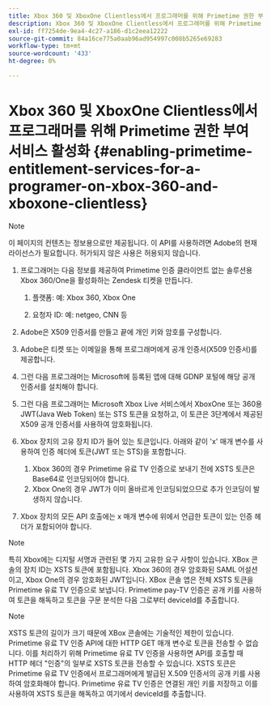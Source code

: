 ```yaml
---
title: Xbox 360 및 XboxOne Clientless에서 프로그래머를 위해 Primetime 권한 부여 서비스 활성화
description: Xbox 360 및 XboxOne Clientless에서 프로그래머를 위해 Primetime 권한 부여 서비스 활성화
exl-id: ff7254de-9ea4-4c27-a186-d1c2eea12222
source-git-commit: 84a16ce775a0aab96ad954997c008b5265e69283
workflow-type: tm+mt
source-wordcount: '433'
ht-degree: 0%

---
```


# Xbox 360 및 XboxOne Clientless에서 프로그래머를 위해 Primetime 권한 부여 서비스 활성화 {#enabling-primetime-entitlement-services-for-a-programer-on-xbox-360-and-xboxone-clientless}

>[!NOTE]
>
>이 페이지의 컨텐츠는 정보용으로만 제공됩니다. 이 API를 사용하려면 Adobe의 현재 라이선스가 필요합니다. 허가되지 않은 사용은 허용되지 않습니다.




1. 프로그래머는 다음 정보를 제공하여 Primetime 인증 클라이언트 없는 솔루션용 Xbox 360/One을 활성화하는 Zendesk 티켓을 만듭니다.

   1. 플랫폼: 예: Xbox 360, Xbox One

   1. 요청자 ID: 예: netgeo, CNN 등

1. Adobe은 X509 인증서를 만들고 끝에 개인 키와 암호를 구성합니다.

1. Adobe은 티켓 또는 이메일을 통해 프로그래머에게 공개 인증서(X509 인증서)를 제공합니다.

1. 그런 다음 프로그래머는 Microsoft에 등록된 앱에 대해 GDNP 포털에 해당 공개 인증서를 설치해야 합니다.

1. 그런 다음 프로그래머는 Microsoft Xbox Live 서비스에서 XboxOne 또는 360용 JWT(Java Web Token) 또는 STS 토큰을 요청하고, 이 토큰은 3단계에서 제공된 X509 공개 인증서를 사용하여 암호화됩니다.

1. Xbox 장치의 고유 장치 ID가 들어 있는 토큰입니다. 아래와 같이 &#39;x&#39; 매개 변수를 사용하여 인증 헤더에 토큰(JWT 또는 STS)을 포함합니다.

   1. Xbox 360의 경우 Primetime 유료 TV 인증으로 보내기 전에 XSTS 토큰은 Base64로 인코딩되어야 합니다.
   1. Xbox One의 경우 JWT가 이미 올바르게 인코딩되었으므로 추가 인코딩이 발생하지 않습니다.

1. Xbox 장치의 모든 API 호출에는 x 매개 변수에 위에서 언급한 토큰이 있는 인증 헤더가 포함되어야 합니다.



>[!NOTE]
>
>특히 Xbox에는 디지털 서명과 관련된 몇 가지 고유한 요구 사항이 있습니다. XBox 콘솔의 장치 ID는 XSTS 토큰에 포함됩니다.  Xbox 360의 경우 암호화된 SAML 어설션이고, Xbox One의 경우 암호화된 JWT입니다. XBox 콘솔 앱은 전체 XSTS 토큰을 Primetime 유료 TV 인증으로 보냅니다. Primetime pay-TV 인증은 공개 키를 사용하여 토큰을 해독하고 토큰을 구문 분석한 다음 그로부터 deviceId를 추출합니다.

>[!NOTE]
>
>XSTS 토큰의 길이가 크기 때문에 XBox 콘솔에는 기술적인 제한이 있습니다. Primetime 유료 TV 인증 API에 대한 HTTP GET 매개 변수로 토큰을 전송할 수 없습니다. 이를 처리하기 위해 Primetime 유료 TV 인증을 사용하면 API를 호출할 때 HTTP 헤더 &quot;인증&quot;의 일부로 XSTS 토큰을 전송할 수 있습니다. XSTS 토큰은 Primetime 유료 TV 인증에서 프로그래머에게 발급된 X.509 인증서의 공개 키를 사용하여 암호화해야 합니다. Primetime 유료 TV 인증은 연결된 개인 키를 저장하고 이를 사용하여 XSTS 토큰을 해독하고 여기에서 deviceId를 추출합니다.
